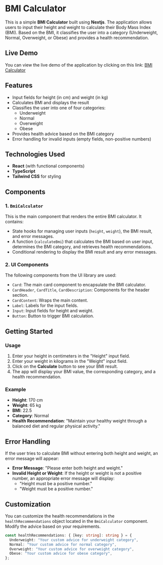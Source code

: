 # BMI Calculator

This is a simple **BMI Calculator** built using **Nextjs**. The application allows users to input their height and weight to calculate their Body Mass Index (BMI). Based on the BMI, it classifies the user into a category (Underweight, Normal, Overweight, or Obese) and provides a health recommendation.


## Live Demo

 You can  view the live demo of the application by clicking on this link: [BMI Calculator](https://bmi-calculator-app-8pop.vercel.app/)



## Features

- Input fields for height (in cm) and weight (in kg)
- Calculates BMI and displays the result
- Classifies the user into one of four categories:
  - Underweight
  - Normal
  - Overweight
  - Obese
- Provides health advice based on the BMI category
- Error handling for invalid inputs (empty fields, non-positive numbers)

## Technologies Used

- **React** (with functional components)
- **TypeScript**
- **Tailwind CSS** for styling

## Components

### 1. `BmiCalculator`
This is the main component that renders the entire BMI calculator. It contains:
- State hooks for managing user inputs (`height`, `weight`), the BMI result, and error messages.
- A function (`calculateBmi`) that calculates the BMI based on user input, determines the BMI category, and retrieves health recommendations.
- Conditional rendering to display the BMI result and any error messages.

### 2. **UI Components**
The following components from the UI library are used:
- `Card`: The main card component to encapsulate the BMI calculator.
- `CardHeader`, `CardTitle`, `CardDescription`: Components for the header section.
- `CardContent`: Wraps the main content.
- `Label`: Labels for the input fields.
- `Input`: Input fields for height and weight.
- `Button`: Button to trigger BMI calculation.

## Getting Started

### Usage

1. Enter your height in centimeters in the "Height" input field.
2. Enter your weight in kilograms in the "Weight" input field.
3. Click on the **Calculate** button to see your BMI result.
4. The app will display your BMI value, the corresponding category, and a health recommendation.

### Example

- **Height**: 170 cm
- **Weight**: 65 kg
- **BMI**: 22.5
- **Category**: Normal
- **Health Recommendation**: "Maintain your healthy weight through a balanced diet and regular physical activity."


## Error Handling

If the user tries to calculate BMI without entering both height and weight, an error message will appear:

- **Error Message**: "Please enter both height and weight."
- **Invalid Height or Weight**: If the height or weight is not a positive number, an appropriate error message will display:
  - "Height must be a positive number."
  - "Weight must be a positive number."

## Customization

You can customize the health recommendations in the `healthRecommendations` object located in the `BmiCalculator` component. Modify the advice based on your requirements.

```typescript
const healthRecommendations: { [key: string]: string } = {
  Underweight: "Your custom advice for underweight category",
  Normal: "Your custom advice for normal category",
  Overweight: "Your custom advice for overweight category",
  Obese: "Your custom advice for obese category",
};
```
